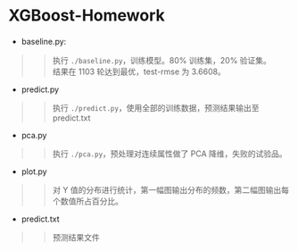 # XGBoost-Homework
* baseline.py:　	<br>
>> 执行 `./baseline.py`，训练模型。80% 训练集，20% 验证集。 <br>
>> 结果在 1103 轮达到最优，test-rmse 为 3.6608。
	
* predict.py <br>
>> 执行 `./predict.py`，使用全部的训练数据，预测结果输出至 predict.txt
	
* pca.py <br>
>> 执行 `./pca.py`，预处理对连续属性做了 PCA 降维，失败的试验品。
	
* plot.py <br>
>> 对 Y 值的分布进行统计，第一幅图输出分布的频数，第二幅图输出每个数值所占百分比。
	
* predict.txt <br>
>> 预测结果文件

